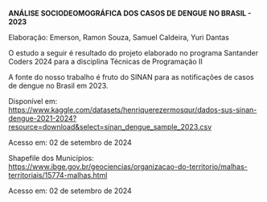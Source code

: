 **ANÁLISE SOCIODEOMOGRÁFICA DOS CASOS DE DENGUE NO BRASIL - 2023**

Elaboração: Emerson, Ramon Souza, Samuel Caldeira, Yuri Dantas

O estudo a seguir é resultado do projeto elaborado no programa Santander Coders 2024 para a disciplina Técnicas de Programação II 

A fonte do nosso trabalho é fruto do SINAN para as notificações de casos de dengue no Brasil em 2023.

Disponível em: <https://www.kaggle.com/datasets/henriquerezermosqur/dados-sus-sinan-dengue-2021-2024?resource=download&select=sinan_dengue_sample_2023.csv>

Acesso em: 02 de setembro de 2024

Shapefile dos Municípios: <https://www.ibge.gov.br/geociencias/organizacao-do-territorio/malhas-territoriais/15774-malhas.html> 

Acesso em: 02 de setembro de 2024


